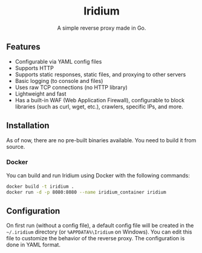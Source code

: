 <div align="center">
  <h1>Iridium</h1>
  <p>A simple reverse proxy made in Go.</p>
</div>

## Features

- Configurable via YAML config files
- Supports HTTP
- Supports static responses, static files, and proxying to other servers
- Basic logging (to console and files)
- Uses raw TCP connections (no HTTP library)
- Lightweight and fast
- Has a built-in WAF (Web Application Firewall), configurable to block libraries (such as curl, wget, etc.), crawlers, specific IPs, and more.

## Installation

As of now, there are no pre-built binaries available. You need to build it from source.

### Docker

You can build and run Iridium using Docker with the following commands:

```bash
docker build -t iridium .
docker run -d -p 8080:8080 --name iridium_container iridium
```

## Configuration

On first run (without a config file), a default config file will be created in the `~/.iridium` directory (or `%APPDATA%\Iridium` on Windows). You can edit this file to customize the behavior of the reverse proxy. The configuration is done in YAML format.
